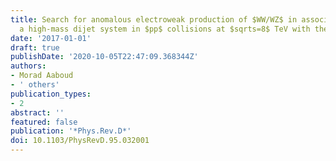 ```yaml
---
title: Search for anomalous electroweak production of $WW/WZ$ in association with
  a high-mass dijet system in $pp$ collisions at $sqrts=8$ TeV with the ATLAS detector
date: '2017-01-01'
draft: true
publishDate: '2020-10-05T22:47:09.368344Z'
authors:
- Morad Aaboud
- ' others'
publication_types:
- 2
abstract: ''
featured: false
publication: '*Phys.Rev.D*'
doi: 10.1103/PhysRevD.95.032001
---
```


